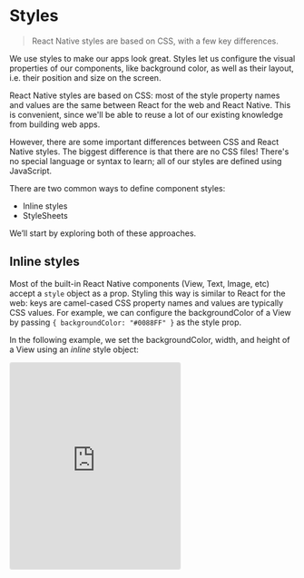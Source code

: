 # Styles

> React Native styles are based on CSS, with a few key differences.

We use styles to make our apps look great. Styles let us configure the visual properties of our components, like background color, as well as their layout, i.e. their position and size on the screen.

React Native styles are based on CSS: most of the style property names and values are the same between React for the web and React Native. This is convenient, since we'll be able to reuse a lot of our existing knowledge from building web apps.

However, there are some important differences between CSS and React Native styles. The biggest difference is that there are no CSS files! There's no special language or syntax to learn; all of our styles are defined using JavaScript.

There are two common ways to define component styles:

- Inline styles
- StyleSheets

We’ll start by exploring both of these approaches.

## Inline styles

Most of the built-in React Native components (View, Text, Image, etc) accept a `style` object as a prop. Styling this way is similar to React for the web: keys are camel-cased CSS property names and values are typically CSS values. For example, we can configure the backgroundColor of a View by passing `{ backgroundColor: "#0088FF" }` as the style prop.

In the following example, we set the backgroundColor, width, and height of a View using an _inline_ style object:

<iframe src="https://snack.expo.io/embedded/@dabbott/styled-view?preview=true&platform=web" style="height: 26em;border:1px solid rgba(0,0,0,.08);border-radius:4px;background:center no-repeat url('https://i.imgur.com/5apDm5w.gif'), #fafafa;" />

[Download example](https://expo.io/--/api/v2/snack/download/@dabbott/styled-view)

> Any example snippet can be downloaded as a full React Native project on your computer! After unzipping the file, run `npm install` and `expo start` to run the project locally. This is totally optional.

Inline styles are useful for prototyping, since they're co-located with our rendering code. We also _need_ to use inline styles when defining dynamic styles, e.g. styles based on props, since we don't know the values of our props until the render function is called.

However, inline styles can quickly grow from a couple lines into quite a lot of code, which clutters our render method, making our code harder to follow. Wouldn't it be convenient if we could move them somewhere else? That's where StyleSheets come in.

## StyleSheets

The `StyleSheet` API gives us a consistent way to define our styles outside of our component definition. Additionally, `StyleSheet` includes important performance optimizations that aren't possible with inline styles. For these reasons, we should generally use the `StyleSheet` API wherever possible, rather than inline styles.

Here's the same example as above using StyleSheets:

<iframe src="https://snack.expo.io/embedded/@dabbott/stylesheet-view?preview=true&platform=web" style="height: 26em;border:1px solid rgba(0,0,0,.08);border-radius:4px;background:center no-repeat url('https://i.imgur.com/5apDm5w.gif'), #fafafa;" />

[Download example](https://expo.io/--/api/v2/snack/download/@dabbott/stylesheet-view)

We call `StyleSheet.create` with a top-level object containing nested style objects. `StyleSheet` will then optimize our styles and return them to us. The keys of the top-level object are arbitrary, but will determine the names of our optimized styles. We can then refer to them by name in our render method, e.g. styles.myStyle.

A React Native StyleSheet is analogous to a CSS stylesheet containing classnames - we define them separately from our component code, and can reuse the same definition wherever we want that style.

Sometimes we may want to apply multiple styles to a component at the same time (similar to "cascading" in CSS styles), and fortunately, React Native provides an easy way to do that.

## Applying multiple styles

Suppose we want to render two `Text` components. One should use a "standard" text style, while the other should extend our "standard" text style with an additional "fancy" style.

On the web, we would probably pass two classnames to our "fancy" text component: one for the standard style and one for the fancy style. React Native lets us pass an array of styles to a component to accomplish the same thing. When we pass an array of styles as a style prop, their keys are merged into a single object, with the last object in the array taking precedence.

Here's our example with two `Text` components:

<iframe src="https://snack.expo.io/embedded/@dabbott/multiple-styles?preview=true&platform=web" style="height: 38em;border:1px solid rgba(0,0,0,.08);border-radius:4px;background:center no-repeat url('https://i.imgur.com/5apDm5w.gif'), #fafafa;" />

[Download example](https://expo.io/--/api/v2/snack/download/@dabbott/multiple-styles)

Here we can see that the fancy text uses the size of the "standard" text, but adds two additional style properties. Note that the color of the "fancy" style overrides the color of the "standard" style, since we pass it last in the array. Also note that we can mix-and-match inline style objects and StyleSheet styles in this array.

This approach helps us manage the complexity of complicated components by reusing portions of our styles in multiple places.

Tomorrow we'll take styling a step further to define responsive layouts for our components.
